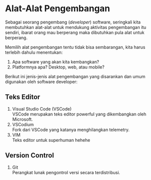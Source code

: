 # Alat-Alat Pengembangan

Sebagai seorang pengembang (<i>developer</i>) software, seringkali kita membutuhkan alat-alat untuk mendukung aktivitas pengembangan itu sendiri, ibarat orang mau berperang maka dibutuhkan pula alat untuk berperang.

Memilih alat pengembangan tentu tidak bisa sembarangan, kita harus terlebih dahulu menentukan:

1. Apa software yang akan kita kembangkan?
2. Platformnya apa? Desktop, web, atau mobile?

Berikut ini jenis-jenis alat pengembangan yang disarankan dan umum digunakan oleh software developer:
## Teks Editor
<ol>
  <li>
    <div>Visual Studio Code (VSCode)</div>
    <div>VSCode merupakan teks editor powerful yang dikembangkan oleh Microsoft.</div>
  </li>
  <li>
    <div>VSCodium</div>
    <div>Fork dari VSCode yang katanya menghilangkan telemetry.</div>
  </li>
  <li>
    <div>VIM</div>
    <div>Teks editor untuk superhuman hehehe</div>
  </li>
</ol>

## Version Control
<ol>
  <li>
    <div>Git</div>
    <div>Perangkat lunak pengontrol versi secara terdistribusi.</div>
  </li>
</ol>
